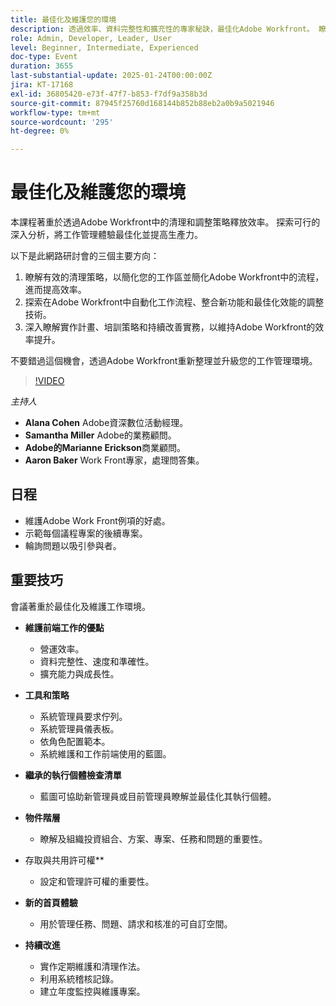 ```yaml
---
title: 最佳化及維護您的環境
description: 透過效率、資料完整性和擴充性的專家秘訣，最佳化Adobe Workfront。 瞭解工具、策略和持續改進實務。
role: Admin, Developer, Leader, User
level: Beginner, Intermediate, Experienced
doc-type: Event
duration: 3655
last-substantial-update: 2025-01-24T00:00:00Z
jira: KT-17168
exl-id: 36805420-e73f-47f7-b853-f7df9a358b3d
source-git-commit: 87945f25760d168144b852b88eb2a0b9a5021946
workflow-type: tm+mt
source-wordcount: '295'
ht-degree: 0%

---
```


# 最佳化及維護您的環境

本課程著重於透過Adobe Workfront中的清理和調整策略釋放效率。 探索可行的深入分析，將工作管理體驗最佳化並提高生產力。

以下是此網路研討會的三個主要方向：

1. 瞭解有效的清理策略，以簡化您的工作區並簡化Adobe Workfront中的流程，進而提高效率。
2. 探索在Adobe Workfront中自動化工作流程、整合新功能和最佳化效能的調整技術。
3. 深入瞭解實作計畫、培訓策略和持續改善實務，以維持Adobe Workfront的效率提升。

不要錯過這個機會，透過Adobe Workfront重新整理並升級您的工作管理環境。

>[!VIDEO](https://video.tv.adobe.com/v/3443024/?learn=on&enablevpops)

*主持人*

* **Alana Cohen** Adobe資深數位活動經理。
* **Samantha Miller** Adobe的業務顧問。
* **Adobe的Marianne Erickson**&#x200B;商業顧問。
* **Aaron Baker** Work Front專家，處理問答集。

## 日程

* 維護Adobe Work Front例項的好處。
* 示範每個議程專案的後續專案。
* 輪詢問題以吸引參與者。


## 重要技巧

會議著重於最佳化及維護工作環境。

* **維護前端工作的優點**

   * 營運效率。
   * 資料完整性、速度和準確性。
   * 擴充能力與成長性。

* **工具和策略**

   * 系統管理員要求佇列。
   * 系統管理員儀表板。
   * 依角色配置範本。
   * 系統維護和工作前端使用的藍圖。

* **繼承的執行個體檢查清單**

   * 藍圖可協助新管理員或目前管理員瞭解並最佳化其執行個體。

* **物件階層**

   * 瞭解及組織投資組合、方案、專案、任務和問題的重要性。

* 存取與共用許可權**

   * 設定和管理許可權的重要性。

* **新的首頁體驗**

   * 用於管理任務、問題、請求和核准的可自訂空間。

* **持續改進**

   * 實作定期維護和清理作法。
   * 利用系統稽核記錄。
   * 建立年度監控與維護專案。
